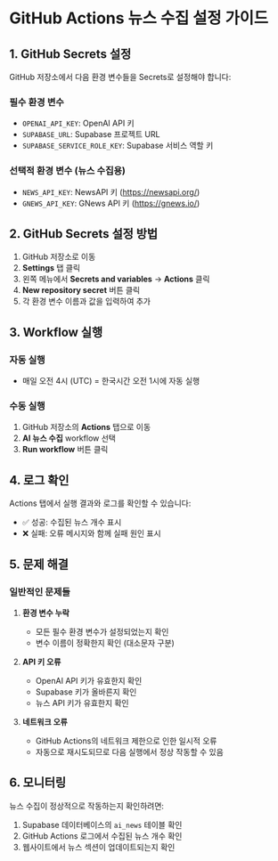 # GitHub Actions 뉴스 수집 설정 가이드

## 1. GitHub Secrets 설정

GitHub 저장소에서 다음 환경 변수들을 Secrets로 설정해야 합니다:

### 필수 환경 변수
- `OPENAI_API_KEY`: OpenAI API 키
- `SUPABASE_URL`: Supabase 프로젝트 URL
- `SUPABASE_SERVICE_ROLE_KEY`: Supabase 서비스 역할 키

### 선택적 환경 변수 (뉴스 수집용)
- `NEWS_API_KEY`: NewsAPI 키 (https://newsapi.org/)
- `GNEWS_API_KEY`: GNews API 키 (https://gnews.io/)

## 2. GitHub Secrets 설정 방법

1. GitHub 저장소로 이동
2. **Settings** 탭 클릭
3. 왼쪽 메뉴에서 **Secrets and variables** → **Actions** 클릭
4. **New repository secret** 버튼 클릭
5. 각 환경 변수 이름과 값을 입력하여 추가

## 3. Workflow 실행

### 자동 실행
- 매일 오전 4시 (UTC) = 한국시간 오전 1시에 자동 실행

### 수동 실행
1. GitHub 저장소의 **Actions** 탭으로 이동
2. **AI 뉴스 수집** workflow 선택
3. **Run workflow** 버튼 클릭

## 4. 로그 확인

Actions 탭에서 실행 결과와 로그를 확인할 수 있습니다:
- ✅ 성공: 수집된 뉴스 개수 표시
- ❌ 실패: 오류 메시지와 함께 실패 원인 표시

## 5. 문제 해결

### 일반적인 문제들

1. **환경 변수 누락**
   - 모든 필수 환경 변수가 설정되었는지 확인
   - 변수 이름이 정확한지 확인 (대소문자 구분)

2. **API 키 오류**
   - OpenAI API 키가 유효한지 확인
   - Supabase 키가 올바른지 확인
   - 뉴스 API 키가 유효한지 확인

3. **네트워크 오류**
   - GitHub Actions의 네트워크 제한으로 인한 일시적 오류
   - 자동으로 재시도되므로 다음 실행에서 정상 작동할 수 있음

## 6. 모니터링

뉴스 수집이 정상적으로 작동하는지 확인하려면:
1. Supabase 데이터베이스의 `ai_news` 테이블 확인
2. GitHub Actions 로그에서 수집된 뉴스 개수 확인
3. 웹사이트에서 뉴스 섹션이 업데이트되는지 확인
